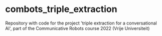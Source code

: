 # combots_triple_extraction
Repository with code for the project 'triple extraction for a conversational AI', part of the Communicative Robots course 2022 (Vrije Universiteit)
